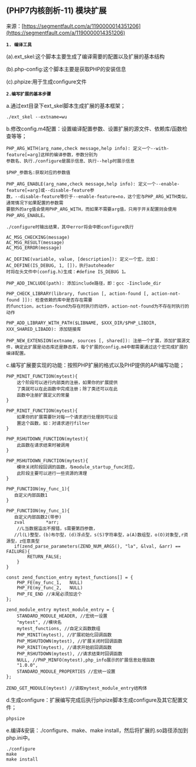 ## (PHP7内核剖析-11) 模块扩展

来源：[https://segmentfault.com/a/1190000014351206](https://segmentfault.com/a/1190000014351206)

 **`1. 编译工具`** 

(a).ext_skel:这个脚本主要生成了编译需要的配置以及扩展的基本结构

(b).php-config:这个脚本主要是获取PHP的安装信息

(c).phpize:用于生成configure文件


 **`2.编写扩展的基本步骤`** 

a.通过ext目录下ext_skel脚本生成扩展的基本框架；
```
./ext_skel --extname=wu
```

b.修改config.m4配置：设置编译配置参数、设置扩展的源文件、依赖库/函数检查等等；
```
PHP_ARG_WITH(arg_name,check message,help info): 定义一个--with-feature[=arg]这样的编译参数，参数分别为
参数名、执行./configure是展示信息、执行--help时展示信息

$PHP_参数名:获取对应的参数值
```

```
PHP_ARG_ENABLE(arg_name,check message,help info): 定义一个--enable-feature[=arg]或--disable-feature参
数，--disable-feature等价于--enable-feature=no，这个宏与PHP_ARG_WITH类似，通常情况下如果配置的参数需
要额外的arg值会使用PHP_ARG_WITH，而如果不需要arg值，只用于开关配置则会使用PHP_ARG_ENABLE。
```

```
./configure时输出结果，其中error将会中断configure执行

AC_MSG_CHECKING(message)
AC_MSG_RESULT(message)
AC_MSG_ERROR(message)
```

```
AC_DEFINE(variable, value, [description]): 定义一个宏，比如：AC_DEFINE(IS_DEBUG, 1, [])，执行autoheader
时将在头文件中(config.h)生成：#define IS_DEBUG 1。
```

```
PHP_ADD_INCLUDE(path): 添加include路径，即：gcc -Iinclude_dir
```

```
PHP_CHECK_LIBRARY(library, function [, action-found [, action-not-found ]]): 检查依赖的库中是否存在需要
的function，action-found为存在时执行的动作，action-not-found为不存在时执行的动作
```

```
PHP_ADD_LIBRARY_WITH_PATH($LIBNAME, $XXX_DIR/$PHP_LIBDIR, XXX_SHARED_LIBADD): 添加链接库
```

```
PHP_NEW_EXTENSION(extname, sources [, shared]): 注册一个扩展，添加扩展源文件，确定此扩展是动态库还是静态库，每个扩展的config.m4中都需要通过这个宏完成扩展的编译配置。
```

c.编写扩展要实现的功能：按照PHP扩展的格式以及PHP提供的API编写功能；
```
PHP_MINIT_FUNCTION(mytest){
    这个阶段可以进行内部类的注册，如果你的扩展提供
    了类就可以在此函数中完成注册；除了类还可以在此
    函数中注册扩展定义的常量
}

PHP_RINIT_FUNCTION(mytest){
    如果你的扩展需要针对每一个请求进行处理则可以设
    置这个函数，如：对请求进行filter
}

PHP_RSHUTDOWN_FUNCTION(mytest){
    此函数在请求结束时被调用
}

PHP_MSHUTDOWN_FUNCTION(mytest){
    模块关闭阶段回调的函数，与module_startup_func对应，
    此阶段主要可以进行一些资源的清理
}

PHP_FUNCTION(my_func_1){
   自定义内部函数1
}

PHP_FUNCTION(my_func_1){
   自定义内部函数2(带参)
   zval        *arr;
    //L当数据溢出不报错，s需要第四参数，
   //l(L)整型，(b)布尔型，(d)浮点型，s(S)字符串型，a(A)数组型，o(O)对象型,r资源型，z任意类型
   if(zend_parse_parameters(ZEND_NUM_ARGS(), "la", &lval, &arr) == FAILURE){
        RETURN_FALSE;
    }
}

const zend_function_entry mytest_functions[] = {
    PHP_FE(my_func_1,   NULL)
    PHP_FE(my_func_2,   NULL)
    PHP_FE_END //末尾必须加这个
};

zend_module_entry mytest_module_entry = {
    STANDARD_MODULE_HEADER, //宏统一设置
    "mytest", //模块名
    mytest_functions, //自定义函数数组
    PHP_MINIT(mytest), //扩展初始化回调函数
    PHP_MSHUTDOWN(mytest), //扩展关闭时回调函数
    PHP_RINIT(mytest), //请求开始前回调函数
    PHP_RSHUTDOWN(mytest), //请求结束时回调函数
    NULL, //PHP_MINFO(mytest),php_info展示的扩展信息处理函数
    "1.0.0",
    STANDARD_MODULE_PROPERTIES //宏统一设置
};

ZEND_GET_MODULE(mytest) //读取mytest_module_entry结构体
```

d.生成configure：扩展编写完成后执行phpize脚本生成configure及其它配置文件；
```
phpsize
```

e.编译&安装：./configure、make、make install，然后将扩展的.so路径添加到php.ini中。
```
./configure
make
make install
```
